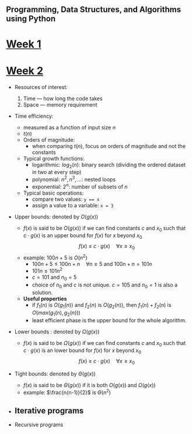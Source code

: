 
## Programming, Data Structures, and Algorithms using Python
# <u>Week 1</u>

# <u>Week 2</u>

- Resources of interest:
	1. Time — how long the code takes
	2. Space — memory requirement
- Time efficiency:
	- measured as a function of input size $n$
	- $t(n)$
	- Orders of magnitude:
		- when comparing $t(n)$, focus on orders of magnitude and not the constants
	- Typical growth functions:
		- logarithmic: $log_{2}(n)$: binary search (dividing the ordered dataset in two at every step)
		- polynomial: $n^2, n^3, \ldots$: nested loops
		- exponential: $2^n$: number of subsets of $n$
	- Typical basic operations: 
		- compare two values: `y == x`
		- assign a value to a variable: `x = 3`
- Upper bounds: denoted by $O(g(x))$
	- $f(x)$ is said to be $O(g(x))$ if we can find constants $c$ and $x_0$ such that $c \cdot g(x)$ is an upper bound for $f(x)$ for $x$ beyond $x_0$ $$ f(x)\ \leq\ c \cdot g(x) \quad \forall x \geq x_0$$
	- example: $100n + 5$ is $O(n^2)$
		- $100n + 5 \leq 100n + n \quad \forall n \geq 5$  and $100n + n = 101n$
		- $101n \leq 101n^2$
		- $c = 101$ and $n_0 = 5$
		- choice of $n_0$ and $c$ is not unique. $c = 105$ and $n_0 = 1$ is also a solution.
	- **Useful properties**
		- if $f_1(n)$ is $O(g_1(n))$ and $f_2(n)$ is $O(g_2(n))$, then $f_1(n) + f_2(n)$ is $O(max(g_1(n),g_2(n)))$
		- least efficient phase is the upper bound for the whole algorithm.
- Lower bounds : denoted by $\Omega(g(x))$
	- $f(x)$ is said to be $\Omega(g(x))$ if we can find constants $c$ and $x_0$ such that $c \cdot g(x)$ is an lower bound for $f(x)$ for $x$ beyond $x_0$ $$ f(x)\ \geq\ c \cdot g(x) \quad \forall x \geq x_0$$
- Tight bounds: denoted by $\Theta(g(x))$
	- $f(x)$ is said to be $\Theta(g(x))$ if it is both $O(g(x))$ and $\Omega(g(x))$
	- example: $\frac{n(n-1)}{2}$ is $\Theta(n^2)$

- Iterative programs
	- 
- Recursive programs